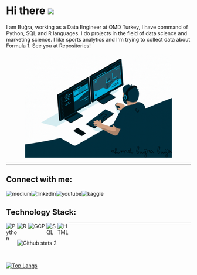 # Hi there <img src="https://raw.githubusercontent.com/MartinHeinz/MartinHeinz/master/wave.gif" width="30px">

I am Buğra, working as a Data Engineer at OMD Turkey, I have command of Python, SQL and R languages. I do projects in the field of data science and marketing science. I like sports analytics and I'm trying to collect data about Formula 1.
See you at Repositories!
 


<p align="center">
  <img src="https://github.com/bugrabuga/bugrabuga/blob/main/ab.gif" alt="animated" width="400px" />
</p>

--------------------------------------------------
## Connect with me:

[<img align="left" alt="medium" src="https://img.shields.io/badge/medium-%2312100E.svg?&style=for-the-badge&logo=medium&logoColor=white" />][blog]
[<img align="left" alt="linkedin" src="https://img.shields.io/badge/linkedin-%2312100E.svg?&style=for-the-badge&logo=linkedin&logoColor=blue" />][linked]
[<img align="left" alt="youtube" src="https://img.shields.io/badge/YouTube-%2312100E.svg?&style=for-the-badge&logo=YouTube&logoColor=red" />][youtube]
[<img align="left" alt="kaggle" src="https://img.shields.io/badge/kaggle-%2312100E.svg?&style=for-the-badge&logo=kaggle&logoColor=blue" />][kaggle]

 
[blog]: https://bugaahmetbugra.medium.com
[linked]: https://linkedin.com/in/ahmetbugrabuga
[youtube]: https://www.youtube.com/channel/UCz6sMOizbHqYs3ID9_lqJvQ
[kaggle]: https://www.kaggle.com/ahmetburabua

<br/>

## Technology Stack:

[<img align="left" alt="Python" width="30px" src="https://upload.wikimedia.org/wikipedia/commons/thumb/c/c3/Python-logo-notext.svg/1200px-Python-logo-notext.svg.png" />][blog]
[<img align="left" alt="R" width="30px" src="https://upload.wikimedia.org/wikipedia/commons/thumb/1/1b/R_logo.svg/991px-R_logo.svg.png" />][blog]
[<img align="left" alt="GCP" width="50px" src="https://cloud.google.com/_static/cloud/images/social-icon-google-cloud-1200-630.png" />][blog]
[<img align="left" alt="SQL" width="30px" src="https://e7.pngegg.com/pngimages/170/924/png-clipart-microsoft-sql-server-microsoft-azure-sql-database-microsoft-text-logo-thumbnail.png" />][blog]
[<img align="left" alt="HTML" width="30px" src="https://upload.wikimedia.org/wikipedia/commons/thumb/6/61/HTML5_logo_and_wordmark.svg/512px-HTML5_logo_and_wordmark.svg.png" />][blog]

---------------------------------------------------------
<br/>

![Github stats 2](https://github-readme-stats.vercel.app/api?username=bugrabuga&show_icons=true&theme=merko)

<br/>

[![Top Langs](https://github-readme-stats.vercel.app/api/top-langs/?username=bugrabuga)](https://github.com/anuraghazra/github-readme-stats)






